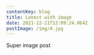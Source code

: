 ```yaml
---
contentKey: blog
title: Latest with image
date: 2021-12-21T12:09:24.064Z
postImage: /img/4.jpg
---
```

Super image post